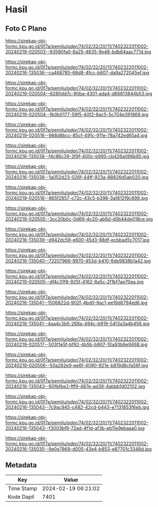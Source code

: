 # Hasil

## Foto C Plano

https://sirekap-obj-formc.kpu.go.id/0f7a/pemilu/pdpr/74/02/32/20/11/7402322011002-20240219-020503--93580fa0-8a25-4835-9e48-bdb64aac771d.jpg

https://sirekap-obj-formc.kpu.go.id/0f7a/pemilu/pdpr/74/02/32/20/11/7402322011002-20240216-135036--ca466785-68d8-4fcc-b807-da9a272045ef.jpg

https://sirekap-obj-formc.kpu.go.id/0f7a/pemilu/pdpr/74/02/32/20/11/7402322011002-20240219-020504--6280dd7c-90ba-4301-ada4-d66813844b53.jpg

https://sirekap-obj-formc.kpu.go.id/0f7a/pemilu/pdpr/74/02/32/20/11/7402322011002-20240219-020504--fb0b0177-59f5-40f2-8ac5-5c704e391868.jpg

https://sirekap-obj-formc.kpu.go.id/0f7a/pemilu/pdpr/74/02/32/20/11/7402322011002-20240219-020516--988d8bcc-85cf-491c-911e-78a742ed65a4.jpg

https://sirekap-obj-formc.kpu.go.id/0f7a/pemilu/pdpr/74/02/32/20/11/7402322011002-20240216-135038--f4c86c39-3f9f-400c-b995-cb426a096b85.jpg

https://sirekap-obj-formc.kpu.go.id/0f7a/pemilu/pdpr/74/02/32/20/11/7402322011002-20240216-135038--1a052d23-026f-44ff-923a-88826d5ab020.jpg

https://sirekap-obj-formc.kpu.go.id/0f7a/pemilu/pdpr/74/02/32/20/11/7402322011002-20240219-020516--865f2857-c72c-43c5-b396-3a1812f9c898.jpg

https://sirekap-obj-formc.kpu.go.id/0f7a/pemilu/pdpr/74/02/32/20/11/7402322011002-20240219-020505--3cc20b0c-0d69-4c20-ab6d-d0b44de018ce.jpg

https://sirekap-obj-formc.kpu.go.id/0f7a/pemilu/pdpr/74/02/32/20/11/7402322011002-20240216-135039--d942dc59-e600-45d3-88df-ecbbad5c7017.jpg

https://sirekap-obj-formc.kpu.go.id/0f7a/pemilu/pdpr/74/02/32/20/11/7402322011002-20240216-135040--72207966-9970-453d-b410-6de9838b1a42.jpg

https://sirekap-obj-formc.kpu.go.id/0f7a/pemilu/pdpr/74/02/32/20/11/7402322011002-20240219-020505--df4c31f8-925f-4162-8a5c-2f1bf7ae70ea.jpg

https://sirekap-obj-formc.kpu.go.id/0f7a/pemilu/pdpr/74/02/32/20/11/7402322011002-20240216-135041--1506822d-902f-4bd0-9ac1-ee19d6794ed6.jpg

https://sirekap-obj-formc.kpu.go.id/0f7a/pemilu/pdpr/74/02/32/20/11/7402322011002-20240216-135041--4aa4c3b5-268a-494c-b919-54f3a3a4b456.jpg

https://sirekap-obj-formc.kpu.go.id/0f7a/pemilu/pdpr/74/02/32/20/11/7402322011002-20240219-020517--503f1e5f-bf92-4b5b-b907-10a93b6e9468.jpg

https://sirekap-obj-formc.kpu.go.id/0f7a/pemilu/pdpr/74/02/32/20/11/7402322011002-20240219-020506--50a282e9-ee6f-4090-921e-b819d8cfa56f.jpg

https://sirekap-obj-formc.kpu.go.id/0f7a/pemilu/pdpr/74/02/32/20/11/7402322011002-20240216-135043--60fbfbe2-fff9-487e-ad39-4abbb1d02102.jpg

https://sirekap-obj-formc.kpu.go.id/0f7a/pemilu/pdpr/74/02/32/20/11/7402322011002-20240216-135043--7c9ac945-c482-42cd-b443-e7131853f6eb.jpg

https://sirekap-obj-formc.kpu.go.id/0f7a/pemilu/pdpr/74/02/32/20/11/7402322011002-20240216-135043--f3003bf8-72ad-4f1d-af3b-eb11e9ebaaa0.jpg

https://sirekap-obj-formc.kpu.go.id/0f7a/pemilu/pdpr/74/02/32/20/11/7402322011002-20240216-135035--9e0e7869-d005-43e4-b853-e87701c3348d.jpg


## Metadata

| Key        | Value               |
| ---------- | ------------------- |
| Time Stamp | 2024-02-19 06:21:02 |
| Kode Dapil | 7401                |



